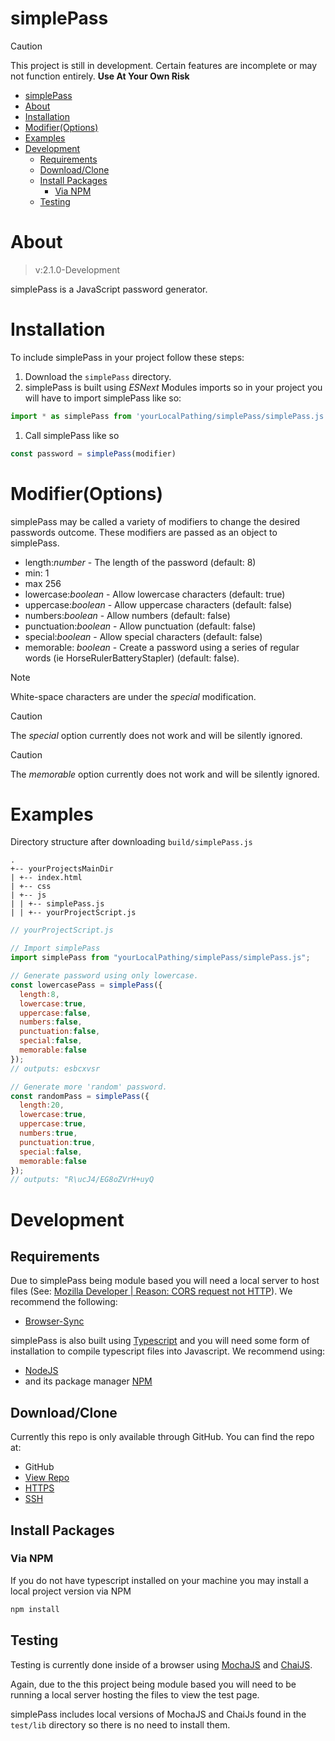 simplePass
=

> [!CAUTION]
> This project is still in development. Certain features are incomplete or may not function entirely. **Use At Your Own Risk**

- [simplePass](#simplepass)
- [About](#about)
- [Installation](#installation)
- [Modifier(Options)](#modifieroptions)
- [Examples](#examples)
- [Development](#development)
  - [Requirements](#requirements)
  - [Download/Clone](#downloadclone)
  - [Install Packages](#install-packages)
    - [Via NPM](#via-npm)
  - [Testing](#testing)

# About

> v:2.1.0-Development

simplePass is a JavaScript password generator.

# Installation

To include simplePass in your project follow these steps:

1. Download the ```simplePass``` directory.
2. simplePass is built using *ESNext* Modules imports so in your project you will have to import simplePass like so:
```javascript
import * as simplePass from 'yourLocalPathing/simplePass/simplePass.js'
```
1. Call simplePass like so 
```javascript
const password = simplePass(modifier)
```

# Modifier(Options)

simplePass may be called a variety of modifiers to change the desired passwords outcome. These modifiers are passed as an object to simplePass.

* length:*number* - The length of the password (default: 8)
* min: 1
* max 256
* lowercase:*boolean* - Allow lowercase characters (default: true)
* uppercase:*boolean* - Allow uppercase characters (default: false)
* numbers:*boolean* - Allow numbers (default: false)
* punctuation:*boolean* - Allow punctuation (default: false)
* special:*boolean* - Allow special characters (default: false)
* memorable: *boolean* - Create a password using a series of regular words (ie HorseRulerBatteryStapler) (default: false).
> [!NOTE]
> White-space characters are under the *special* modification.

> [!CAUTION]
> The *special* option currently does not work and will be silently ignored.

> [!CAUTION]
> The *memorable* option currently does not work and will be silently ignored.

# Examples

Directory structure after downloading ```build/simplePass.js```

```
.
+-- yourProjectsMainDir
| +-- index.html
| +-- css
| +-- js
| | +-- simplePass.js
| | +-- yourProjectScript.js
```

```javascript
// yourProjectScript.js

// Import simplePass
import simplePass from "yourLocalPathing/simplePass/simplePass.js";

// Generate password using only lowercase.
const lowercasePass = simplePass({
  length:8,
  lowercase:true,
  uppercase:false,
  numbers:false,
  punctuation:false,
  special:false,
  memorable:false
});
// outputs: esbcxvsr

// Generate more 'random' password.
const randomPass = simplePass({
  length:20,
  lowercase:true,
  uppercase:true,
  numbers:true,
  punctuation:true,
  special:false,
  memorable:false
});
// outputs: "R\ucJ4/EG8oZVrH+uyQ

```

# Development

## Requirements

Due to simplePass being module based you will need a local server to host files (See: [Mozilla Developer | Reason: CORS request not HTTP](https://developer.mozilla.org/en-US/docs/Web/HTTP/CORS/Errors/CORSRequestNotHttp)). We recommend the following:
* [Browser-Sync](https://browsersync.io/)

simplePass is also built using [Typescript](https://www.typescriptlang.org/) and you will need some form of installation to compile typescript files into Javascript. We recommend using:
* [NodeJS](https://nodejs.org/en/)
* and its package manager [NPM](https://www.npmjs.com/)

## Download/Clone

Currently this repo is only available through GitHub. You can find the repo at:
* GitHub
* [View Repo](https://github.com/staticBanter/simplePass)
* [HTTPS](https://github.com/staticBanter/simplePass.git)
* [SSH](git@github.com:staticBanter/simplePass.git)

## Install Packages

### Via NPM

If you do not have typescript installed on your machine you may install a local project version via NPM

```javascript
npm install
```
## Testing

Testing is currently done inside of a browser using [MochaJS](https://mochajs.org/#running-mocha-in-the-browser) and [ChaiJS](https://www.chaijs.com/).

Again, due to the this project being module based you will need to be running a local server hosting the files to view the test page.

simplePass includes local versions of MochaJS and ChaiJs found in the ```test/lib``` directory so there is no need to install them.
